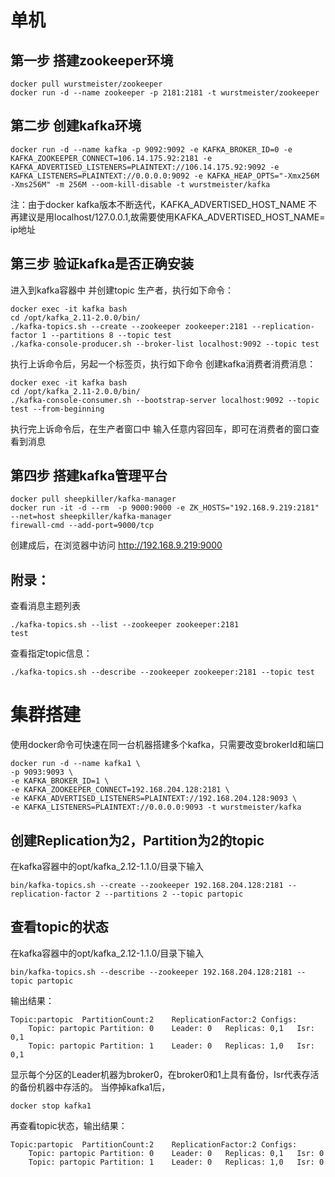 # 单机
## 第一步 搭建zookeeper环境

```
docker pull wurstmeister/zookeeper
docker run -d --name zookeeper -p 2181:2181 -t wurstmeister/zookeeper
```
## 第二步 创建kafka环境

```
docker run -d --name kafka -p 9092:9092 -e KAFKA_BROKER_ID=0 -e KAFKA_ZOOKEEPER_CONNECT=106.14.175.92:2181 -e KAFKA_ADVERTISED_LISTENERS=PLAINTEXT://106.14.175.92:9092 -e KAFKA_LISTENERS=PLAINTEXT://0.0.0.0:9092 -e KAFKA_HEAP_OPTS="-Xmx256M -Xms256M" -m 256M --oom-kill-disable -t wurstmeister/kafka
```
注：由于docker kafka版本不断迭代，KAFKA_ADVERTISED_HOST_NAME 不再建议是用localhost/127.0.0.1,故需要使用KAFKA_ADVERTISED_HOST_NAME= ip地址

## 第三步 验证kafka是否正确安装
进入到kafka容器中 并创建topic 生产者，执行如下命令：
```
docker exec -it kafka bash
cd /opt/kafka_2.11-2.0.0/bin/
./kafka-topics.sh --create --zookeeper zookeeper:2181 --replication-factor 1 --partitions 8 --topic test
./kafka-console-producer.sh --broker-list localhost:9092 --topic test
```
执行上诉命令后，另起一个标签页，执行如下命令 创建kafka消费者消费消息：
```
docker exec -it kafka bash
cd /opt/kafka_2.11-2.0.0/bin/
./kafka-console-consumer.sh --bootstrap-server localhost:9092 --topic test --from-beginning
```
执行完上诉命令后，在生产者窗口中 输入任意内容回车，即可在消费者的窗口查看到消息

## 第四步 搭建kafka管理平台
```
docker pull sheepkiller/kafka-manager
docker run -it -d --rm  -p 9000:9000 -e ZK_HOSTS="192.168.9.219:2181" --net=host sheepkiller/kafka-manager
firewall-cmd --add-port=9000/tcp
```
创建成后，在浏览器中访问 http://192.168.9.219:9000

## 附录：
查看消息主题列表
```
./kafka-topics.sh --list --zookeeper zookeeper:2181
test
```
查看指定topic信息：
```
./kafka-topics.sh --describe --zookeeper zookeeper:2181 --topic test
```
# 集群搭建
使用docker命令可快速在同一台机器搭建多个kafka，只需要改变brokerId和端口
```
docker run -d --name kafka1 \
-p 9093:9093 \
-e KAFKA_BROKER_ID=1 \
-e KAFKA_ZOOKEEPER_CONNECT=192.168.204.128:2181 \
-e KAFKA_ADVERTISED_LISTENERS=PLAINTEXT://192.168.204.128:9093 \
-e KAFKA_LISTENERS=PLAINTEXT://0.0.0.0:9093 -t wurstmeister/kafka
```
## 创建Replication为2，Partition为2的topic
在kafka容器中的opt/kafka_2.12-1.1.0/目录下输入
```
bin/kafka-topics.sh --create --zookeeper 192.168.204.128:2181 --replication-factor 2 --partitions 2 --topic partopic
```
## 查看topic的状态
在kafka容器中的opt/kafka_2.12-1.1.0/目录下输入
```
bin/kafka-topics.sh --describe --zookeeper 192.168.204.128:2181 --topic partopic
```
输出结果：
```
Topic:partopic  PartitionCount:2    ReplicationFactor:2 Configs:
    Topic: partopic Partition: 0    Leader: 0   Replicas: 0,1   Isr: 0,1
    Topic: partopic Partition: 1    Leader: 0   Replicas: 1,0   Isr: 0,1
```
显示每个分区的Leader机器为broker0，在broker0和1上具有备份，Isr代表存活的备份机器中存活的。 
当停掉kafka1后，
```
docker stop kafka1
```
再查看topic状态，输出结果：
```
Topic:partopic  PartitionCount:2    ReplicationFactor:2 Configs:
    Topic: partopic Partition: 0    Leader: 0   Replicas: 0,1   Isr: 0
    Topic: partopic Partition: 1    Leader: 0   Replicas: 1,0   Isr: 0
```
